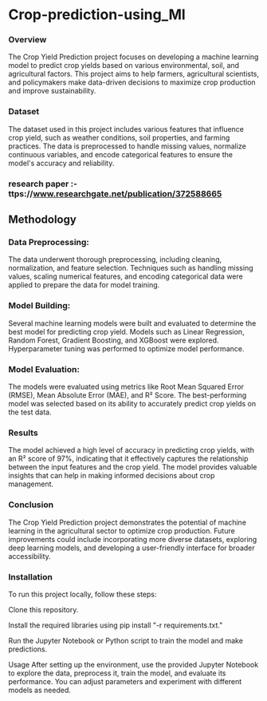 # Crop-prediction-using_Ml

 ### Overview


The Crop Yield Prediction project focuses on developing a machine learning model to predict crop yields based on various environmental, soil, and agricultural factors. This project aims to help farmers, agricultural scientists, and policymakers make data-driven decisions to maximize crop production and improve sustainability.

### Dataset


The dataset used in this project includes various features that influence crop yield, such as weather conditions, soil properties, and farming practices. The data is preprocessed to handle missing values, normalize continuous variables, and encode categorical features to ensure the model's accuracy and reliability.


### research paper :- ttps://www.researchgate.net/publication/372588665


## Methodology

### Data Preprocessing:
The data underwent thorough preprocessing, including cleaning, normalization, and feature selection. Techniques such as handling missing values, scaling numerical features, and encoding categorical data were applied to prepare the data for model training.

### Model Building:
Several machine learning models were built and evaluated to determine the best model for predicting crop yield. Models such as Linear Regression, Random Forest, Gradient Boosting, and XGBoost were explored. Hyperparameter tuning was performed to optimize model performance.

### Model Evaluation: 
The models were evaluated using metrics like Root Mean Squared Error (RMSE), Mean Absolute Error (MAE), and R² Score. The best-performing model was selected based on its ability to accurately predict crop yields on the test data.

### Results
The model achieved a high level of accuracy in predicting crop yields, with an R² score of 97%, indicating that it effectively captures the relationship between the input features and the crop yield. The model provides valuable insights that can help in making informed decisions about crop management.

### Conclusion
The Crop Yield Prediction project demonstrates the potential of machine learning in the agricultural sector to optimize crop production. Future improvements could include incorporating more diverse datasets, exploring deep learning models, and developing a user-friendly interface for broader accessibility.

### Installation
To run this project locally, follow these steps:

Clone this repository.

Install the required libraries using pip install  "-r requirements.txt."

Run the Jupyter Notebook or Python script to train the model and make predictions.

Usage
After setting up the environment, use the provided Jupyter Notebook to explore the data, preprocess it, train the model, and evaluate its performance. You can adjust parameters and experiment with different models as needed.

